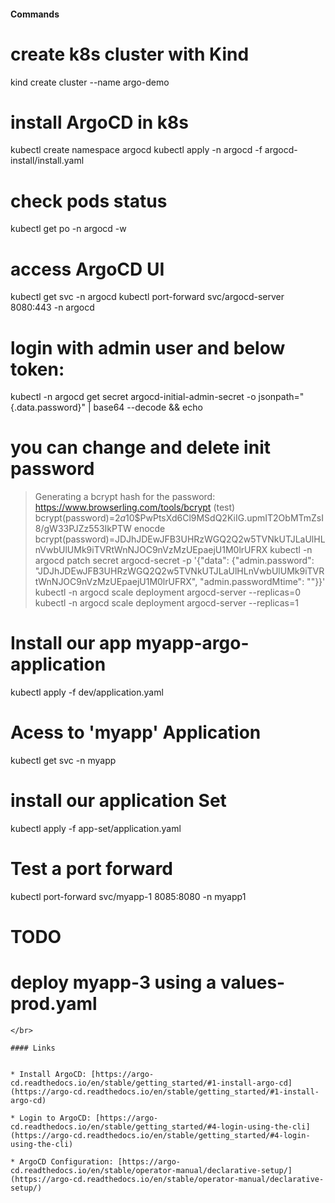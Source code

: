 #### Commands
# create k8s cluster with Kind
kind create cluster --name argo-demo

# install ArgoCD in k8s
kubectl create namespace argocd
kubectl apply -n argocd -f argocd-install/install.yaml

# check pods status
kubectl get po -n argocd -w

# access ArgoCD UI
kubectl get svc -n argocd
kubectl port-forward svc/argocd-server 8080:443 -n argocd

# login with admin user and below token:
kubectl -n argocd get secret argocd-initial-admin-secret -o jsonpath="{.data.password}" | base64 --decode && echo

# you can change and delete init password
 > Generating a bcrypt hash for the password: https://www.browserling.com/tools/bcrypt (test)
 > bcrypt(password)=$2a$10$PwPtsXd6Cl9MSdQ2KiIG.upmIT2ObMTmZsI8/gW33PJZz553IkPTW
 > enocde bcrypt(password)=JDJhJDEwJFB3UHRzWGQ2Q2w5TVNkUTJLaUlHLnVwbUlUMk9iTVRtWnNJOC9nVzMzUEpaejU1M0lrUFRX
kubectl -n argocd patch secret argocd-secret  -p '{"data": {"admin.password": "JDJhJDEwJFB3UHRzWGQ2Q2w5TVNkUTJLaUlHLnVwbUlUMk9iTVRtWnNJOC9nVzMzUEpaejU1M0lrUFRX", "admin.passwordMtime": ""}}'
kubectl -n argocd scale deployment argocd-server --replicas=0
kubectl -n argocd scale deployment argocd-server --replicas=1

# Install our app myapp-argo-application
kubectl apply -f dev/application.yaml
 
# Acess to 'myapp' Application 
kubectl get svc -n myapp 

# install our application Set
kubectl apply -f app-set/application.yaml

# Test a port forward 
kubectl port-forward svc/myapp-1 8085:8080 -n myapp1


# TODO
# deploy myapp-3 using a values-prod.yaml

```
</br>

#### Links


* Install ArgoCD: [https://argo-cd.readthedocs.io/en/stable/getting_started/#1-install-argo-cd](https://argo-cd.readthedocs.io/en/stable/getting_started/#1-install-argo-cd)

* Login to ArgoCD: [https://argo-cd.readthedocs.io/en/stable/getting_started/#4-login-using-the-cli](https://argo-cd.readthedocs.io/en/stable/getting_started/#4-login-using-the-cli)

* ArgoCD Configuration: [https://argo-cd.readthedocs.io/en/stable/operator-manual/declarative-setup/](https://argo-cd.readthedocs.io/en/stable/operator-manual/declarative-setup/)
